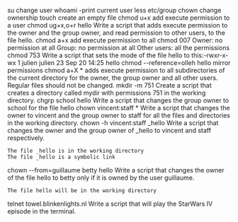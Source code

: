 su change user
whoami -print current user
less etc/group
chown change ownership
touch create an empty file
chmod u+x add execute permission to a user
chmod ug+x,o+r hello Write a script that adds execute permission to the owner and the group owner, and read permission to other users, to the file hello.
chmod a+x add execute permission to all
chmod 007 
    Owner: no permission at all
    Group: no permission at all
    Other users: all the permissions
chmod 753 Write a script that sets the mode of the file hello to this:-rwxr-x-wx 1 julien julien 23 Sep 20 14:25 hello
chmod --reference=olleh hello mirror permissions
chmod a+X * adds execute permission to all subdirectories of the current directory for the owner, the group owner and all other users. Regular files should not be changed.
mkdir -m 751 Create a script that creates a directory called mydir with permissions 751 in the working directory.
chgrp school hello Write a script that changes the group owner to school for the file hello
chown vincent:staff * Write a script that changes the owner to vincent and the group owner to staff for all the files and directories in the working directory.
chown -h vincent:staff _hello Write a script that changes the owner and the group owner of _hello to vincent and staff respectively.

    The file _hello is in the working directory
    The file _hello is a symbolic link
chown --from=guillaume betty hello
Write a script that changes the owner of the file hello to betty only if it is owned by the user guillaume.

    The file hello will be in the working directory
telnet towel.blinkenlights.nl Write a script that will play the StarWars IV episode in the terminal.

